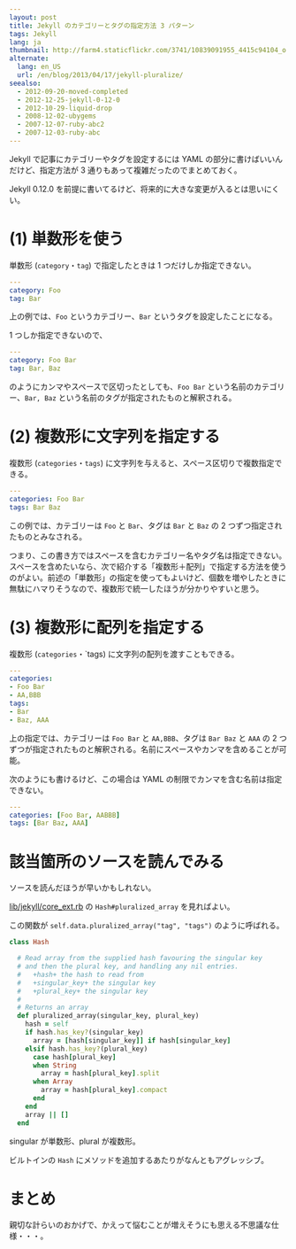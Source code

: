 ```yaml
---
layout: post
title: Jekyll のカテゴリーとタグの指定方法 3 パターン
tags: Jekyll
lang: ja
thumbnail: http://farm4.staticflickr.com/3741/10839091955_4415c94104_o.png
alternate:
  lang: en_US
  url: /en/blog/2013/04/17/jekyll-pluralize/
seealso:
  - 2012-09-20-moved-completed
  - 2012-12-25-jekyll-0-12-0
  - 2012-10-29-liquid-drop
  - 2008-12-02-ubygems
  - 2007-12-07-ruby-abc2
  - 2007-12-03-ruby-abc
---
```

Jekyll で記事にカテゴリーやタグを設定するには YAML の部分に書けばいいんだけど、指定方法が 3 通りもあって複雑だったのでまとめておく。

Jekyll 0.12.0 を前提に書いてるけど、将来的に大きな変更が入るとは思いにくい。


(1) 単数形を使う
================

単数形 (`category`・`tag`) で指定したときは 1 つだけしか指定できない。

```yaml
---
category: Foo
tag: Bar
```

上の例では、`Foo` というカテゴリー、`Bar` というタグを設定したことになる。

1 つしか指定できないので、

```yaml
---
category: Foo Bar
tag: Bar, Baz
```

のようにカンマやスペースで区切ったとしても、`Foo Bar` という名前のカテゴリー、`Bar, Baz` という名前のタグが指定されたものと解釈される。


(2) 複数形に文字列を指定する
============================

複数形 (`categories`・`tags`) に文字列を与えると、スペース区切りで複数指定できる。

```yaml
---
categories: Foo Bar
tags: Bar Baz
```

この例では、カテゴリーは `Foo` と `Bar`、タグは `Bar` と `Baz` の 2 つずつ指定されたものとみなされる。

つまり、この書き方ではスペースを含むカテゴリー名やタグ名は指定できない。スペースを含めたいなら、次で紹介する「複数形＋配列」で指定する方法を使うのがよい。前述の「単数形」の指定を使ってもよいけど、個数を増やしたときに無駄にハマりそうなので、複数形で統一したほうが分かりやすいと思う。


(3) 複数形に配列を指定する
==========================

複数形 (`categories`・`tags) に文字列の配列を渡すこともできる。

```yaml
---
categories:
- Foo Bar
- AA,BBB
tags:
- Bar
- Baz, AAA
```

上の指定では、カテゴリーは `Foo Bar` と `AA,BBB`、タグは `Bar Baz` と `AAA` の 2 つずつが指定されたものと解釈される。名前にスペースやカンマを含めることが可能。

次のようにも書けるけど、この場合は YAML の制限でカンマを含む名前は指定できない。

```yaml
---
categories: [Foo Bar, AABBB]
tags: [Bar Baz, AAA]
```


該当箇所のソースを読んでみる
============================

ソースを読んだほうが早いかもしれない。

[lib/jekyll/core_ext.rb](https://github.com/mojombo/jekyll/blob/9d814a4eb7b59ce617569b40a19c3c183fecda33/lib/jekyll/core_ext.rb) の `Hash#pluralized_array` を見ればよい。

この関数が `self.data.pluralized_array("tag", "tags")` のように呼ばれる。

```ruby
class Hash

  # Read array from the supplied hash favouring the singular key
  # and then the plural key, and handling any nil entries.
  #   +hash+ the hash to read from
  #   +singular_key+ the singular key
  #   +plural_key+ the singular key
  #
  # Returns an array
  def pluralized_array(singular_key, plural_key)
    hash = self
    if hash.has_key?(singular_key)
      array = [hash[singular_key]] if hash[singular_key]
    elsif hash.has_key?(plural_key)
      case hash[plural_key]
      when String
        array = hash[plural_key].split
      when Array
        array = hash[plural_key].compact
      end
    end
    array || []
  end
```

singular が単数形、plural が複数形。

ビルトインの `Hash` にメソッドを追加するあたりがなんともアグレッシブ。


まとめ
======

親切な計らいのおかげで、かえって悩むことが増えそうにも思える不思議な仕様・・・。
